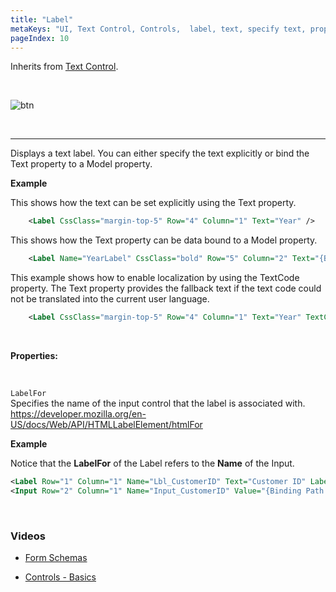```yaml
---
title: "Label"
metaKeys: "UI, Text Control, Controls,  label, text, specify text, property, model, explicitly, localization, TextCode"
pageIndex: 10
---
```


Inherits from [Text Control](textcontrol.md).

<br/>

![btn](https://profitbasedocs.blob.core.windows.net/images/headings.png)

<br/>

---

Displays a text label. You can either specify the text explicitly or bind the Text property to a Model property.

**Example**

This shows how the text can be set explicitly using the Text property.

```xml
    <Label CssClass="margin-top-5" Row="4" Column="1" Text="Year" />
```

This shows how the Text property can be data bound to a Model property.

```xml
    <Label Name="YearLabel" CssClass="bold" Row="5" Column="2" Text="{Binding Path:FormData.Year}" />
```

This example shows how to enable localization by using the TextCode property. The Text property provides the fallback text if the text code could not be translated into the current user language.

```xml
    <Label CssClass="margin-top-5" Row="4" Column="1" Text="Year" TextCode="C_Year" />
```

<br/>

**Properties:**

<br/>

`LabelFor`  
Specifies the name of the input control that the label is associated with. https://developer.mozilla.org/en-US/docs/Web/API/HTMLLabelElement/htmlFor

**Example**

Notice that the **LabelFor** of the Label refers to the **Name** of the Input.

```xml
<Label Row="1" Column="1" Name="Lbl_CustomerID" Text="Customer ID" LabelFor="Input_CustomerID" />
<Input Row="2" Column="1" Name="Input_CustomerID" Value="{Binding Path:ToggleButtonSource.CustomerID}" Type="text" />
```

<br/>

### Videos

- [Form Schemas](../../../../videos/formschemas.md)

- [Controls - Basics](https://profitbasedocs.blob.core.windows.net/videos/Form%20Schema%20-%20Input%20Element.mp4)
